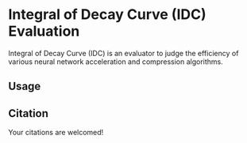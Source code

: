 #  Integral of Decay Curve (IDC) Evaluation
Integral of Decay Curve (IDC) is an evaluator to judge the efficiency of various neural network acceleration and compression algorithms.

## Usage



## Citation

Your citations are welcomed!
